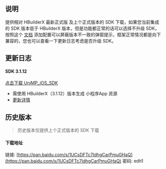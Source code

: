 ## 说明

提供相对 HBuilderX 最新正式版 及上个正式版本的 SDK 下载，如果您当前集成的 SDK 版本低于 HBuilderX 版本，但是功能都正常的话可以选择不升级 SDK，按照这个 [文档](https://ask.dcloud.net.cn/article/35627) 添加配置可以屏蔽版本不一致的弹窗提示，框架正常情况都是向下兼容的，您也可以查看一下更新日志考虑是否升级 SDK。

## 更新日志

#### SDK 3.1.12
[点击下载 UniMP_iOS_SDK](https://download.dcloud.net.cn/unimpsdk/UniMPSDK_iOS@3.1.12.zip)

+ 需使用 HBuilderX（3.1.12）版本生成 小程序App 资源
+ [更新详情](https://download1.dcloud.net.cn/hbuilderx/changelog/3.1.12.20210428.html)



## 历史版本
> 历史版本仅提供上个正式版本的 SDK 下载

#### 下载地址
链接: [https://pan.baidu.com/s/1UCsDFTc7IdhgCarPmuGHaQ](https://pan.baidu.com/s/1UCsDFTc7IdhgCarPmuGHaQ)  密码: edh1
